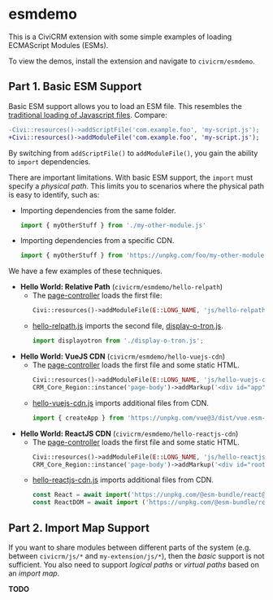# esmdemo

This is a CiviCRM extension with some simple examples of loading ECMAScript Modules (ESMs).

To view the demos, install the extension and navigate to `civicrm/esmdemo`.

## Part 1. Basic ESM Support

Basic ESM support allows you to load an ESM file. This resembles the [traditional loading of Javascript files](https://docs.civicrm.org/dev/en/latest/framework/resources/). Compare:

```diff
-Civi::resources()->addScriptFile('com.example.foo', 'my-script.js');
+Civi::resources()->addModuleFile('com.example.foo', 'my-script.js');
```

By switching from `addScriptFile()` to `addModuleFile()`, you gain the ability to `import` dependencies.

There are important limitations. With basic ESM support, the `import` must specify a *physical path*.
This limits you to scenarios where the physical path is easy to identify, such as:

* Importing dependencies from the same folder.
    ```js
    import { myOtherStuff } from './my-other-module.js'
    ```
* Importing dependencies from a specific CDN.
    ```js
    import { myOtherStuff } from 'https://unpkg.com/foo/my-other-module.js'
    ```

We have a few examples of these techniques.

* __Hello World: Relative Path__ (`civicrm/esmdemo/hello-relpath`)
    * The [page-controller](CRM/Esmdemo/Page/RelPath.php) loads the first file:
        ```php
        Civi::resources()->addModuleFile(E::LONG_NAME, 'js/hello-relpath.js');
        ```
    * [hello-relpath.js](js/hello-relpath.js) imports the second file, [display-o-tron.js](js/display-o-tron.js).
        ```js
        import displayotron from './display-o-tron.js';
        ```
* __Hello World: VueJS CDN__ (`civicrm/esmdemo/hello-vuejs-cdn`)
    * The [page-controller](CRM/Esmdemo/Page/VueJSCDN.php) loads the first file and some static HTML.
        ```php
        Civi::resources()->addModuleFile(E::LONG_NAME, 'js/hello-vuejs-cdn.js');
        CRM_Core_Region::instance('page-body')->addMarkup('<div id="app"><h2>{{ message }}</h2></div>');
        ```
    * [hello-vuejs-cdn.js](js/hello-vuejs-cdn.js) imports additional files from CDN.
        ```js
        import { createApp } from 'https://unpkg.com/vue@3/dist/vue.esm-browser.js'
        ```
* __Hello World: ReactJS CDN__ (`civicrm/esmdemo/hello-reactjs-cdn`)
    * The [page-controller](CRM/Esmdemo/Page/ReactJSCDN.php) loads the first file and some static HTML.
        ```php
        Civi::resources()->addModuleFile(E::LONG_NAME, 'js/hello-reactjs-cdn.js');
        CRM_Core_Region::instance('page-body')->addMarkup('<div id="root"></div>');
        ```
    * [hello-reactjs-cdn.js](js/hello-reactjs-cdn.js) imports additional files from CDN.
        ```js
        const React = await import('https://unpkg.com/@esm-bundle/react@17.0.2-fix.1/esm/react.production.min.js');
        const ReactDOM = await import ('https://unpkg.com/@esm-bundle/react-dom@17.0.2-fix.0/esm/react-dom.resolved.production.min.js');
        ```

## Part 2. Import Map Support

If you want to share modules between different parts of the system (e.g. between `civicrm/js/*` and `my-extension/js/*`), then
the _basic_ support is not sufficient. You also need to support *logical paths* or *virtual paths* based on an *import map*.

__TODO__
